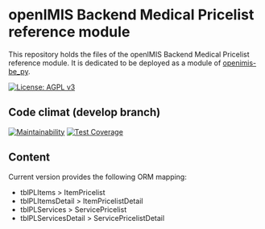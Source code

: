 # openIMIS Backend Medical Pricelist reference module
This repository holds the files of the openIMIS Backend Medical Pricelist reference module.
It is dedicated to be deployed as a module of [openimis-be_py](https://github.com/openimis/openimis-be_py).

[![License: AGPL v3](https://img.shields.io/badge/License-AGPL%20v3-blue.svg)](https://www.gnu.org/licenses/agpl-3.0)

## Code climat (develop branch)

[![Maintainability](https://img.shields.io/codeclimate/maintainability/openimis/openimis-be-medical_py.svg)](https://codeclimate.com/github/openimis/openimis-be-medical_py/maintainability)
[![Test Coverage](https://img.shields.io/codeclimate/coverage/openimis/openimis-be-medical_py.svg)](https://codeclimate.com/github/openimis/openimis-be-medical_py)

## Content
Current version provides the following ORM mapping:
* tblPLItems > ItemPricelist
* tblPLItemsDetail > ItemPricelistDetail
* tblPLServices > ServicePricelist
* tblPLServicesDetail > ServicePricelistDetail
